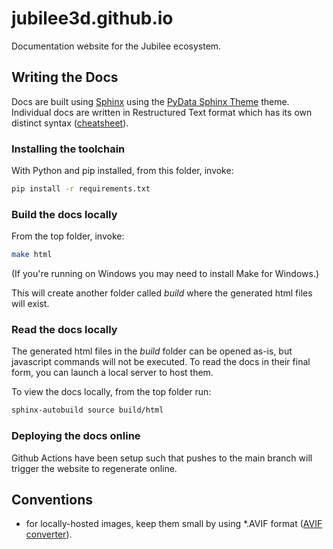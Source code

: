 # jubilee3d.github.io

Documentation website for the Jubilee ecosystem.


## Writing the Docs

Docs are built using [Sphinx](https://www.sphinx-doc.org/en/master/) using the [PyData Sphinx Theme](https://pydata-sphinx-theme.readthedocs.io/en/stable/) theme. 
Individual docs are written in Restructured Text format which has its own distinct syntax ([cheatsheet](https://github.com/ralsina/rst-cheatsheet/blob/master/rst-cheatsheet.rst)).

### Installing the toolchain
With Python and pip installed, from this folder, invoke:
````bash
pip install -r requirements.txt
````

### Build the docs locally
From the top folder, invoke:
````bash
make html
````
(If you're running on Windows you may need to install Make for Windows.)

This will create another folder called *build* where the generated html files will exist.

### Read the docs locally

The generated html files in the *build* folder can be opened as-is, but javascript commands will not be executed.
To read the docs in their final form, you can launch a local server to host them.

To view the docs locally, from the top folder run:
````bash
sphinx-autobuild source build/html
````

### Deploying the docs online
Github Actions have been setup such that pushes to the main branch will trigger the website to regenerate online.



## Conventions

* for locally-hosted images, keep them small by using *.AVIF format ([AVIF converter](https://convertio.co/avif-converter/)).
